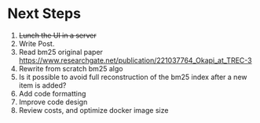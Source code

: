 # Next Steps
1. ~~Lunch the UI in a server~~
2. Write Post.
3. Read bm25 original paper https://www.researchgate.net/publication/221037764_Okapi_at_TREC-3
4. Rewrite from scratch bm25 algo
5. Is it possible to avoid full reconstruction of the bm25 index after a new item is added? 
6. Add code formatting
7. Improve code design
8. Review costs, and optimize docker image size